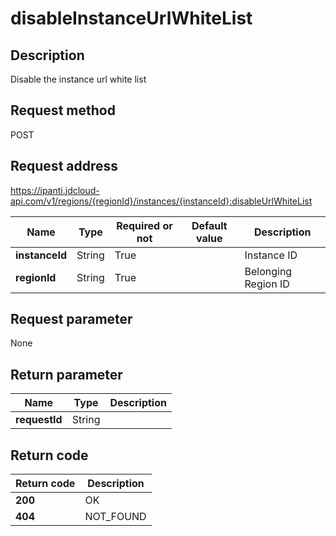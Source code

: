 # disableInstanceUrlWhiteList


## Description
Disable the instance url white list

## Request method
POST

## Request address
https://ipanti.jdcloud-api.com/v1/regions/{regionId}/instances/{instanceId}:disableUrlWhiteList

|Name|Type|Required or not|Default value|Description|
|---|---|---|---|---|
|**instanceId**|String|True||Instance ID|
|**regionId**|String|True||Belonging Region ID|

## Request parameter
None


## Return parameter
|Name|Type|Description|
|---|---|---|
|**requestId**|String||



## Return code
|Return code|Description|
|---|---|
|**200**|OK|
|**404**|NOT_FOUND|
